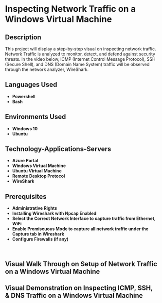 <h1>Inspecting Network Traffic on a Windows Virtual Machine</h1>

<h2>Description</h2>
This project will display a step-by-step visual on inspecting network traffic. Network Traffic is analyzed to monitor, detect, and defend against security threats. In the video below, ICMP (Internet Control Message Protocol), SSH (Secure Shell), and DNS (Domain Name System) traffic will be observed through the network analyzer, WireShark. 
<br />
<h2>Languages Used</h2>

 - <b>Powershell</b>
 - <b>Bash</b>
 
 <h2>Environments Used</h2>
 
 - <b>Windows 10</b>
 - <b>Ubuntu</b>

<h2>Technology-Applications-Servers</h2>

- <b>Azure Portal</b>
- <b>Windows Virtual Machine</b>
- <b>Ubuntu Virtual Machine</b>
- <b>Remote Desktop Protocol</b>
- <b>WireShark</b>

<h2> Prerequisites </h2>

- <b>Administrative Rights</b>
- <b>Installing Wireshark with Npcap Enabled</b>
- <b>Select the Correct Network Interface to capture traffic from Ethernet, WiFi</b>
- <b>Enable Promiscuous Mode to capture all network traffic under the Capture tab in Wireshark</b>
- <b>Configure Firewalls (if any)</b>
 </br>
<h2>Visual Walk Through on Setup of Network Traffic on a Windows Virtual Machine</h2>



<h2>Visual Demonstration on Inspecting ICMP, SSH, & DNS Traffic on a Windows Virtual Machine</h2>

 

